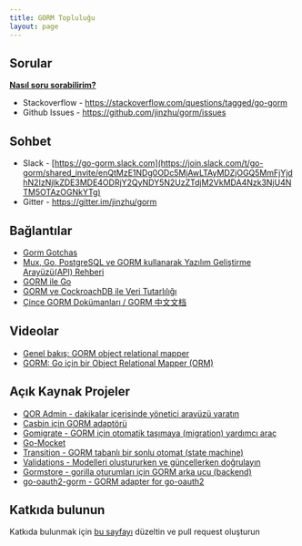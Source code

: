 ```yaml
---
title: GORM Topluluğu
layout: page
---
```


## Sorular

**[Nasıl soru sorabilirim?](https://stackoverflow.com/help/how-to-ask)**

* Stackoverflow - <https://stackoverflow.com/questions/tagged/go-gorm>
* Github Issues - <https://github.com/jinzhu/gorm/issues>

## Sohbet

* Slack - [https://go-gorm.slack.com](https://join.slack.com/t/go-gorm/shared_invite/enQtMzE1NDg0ODc5MjAwLTAyMDZjOGQ5MmFjYjdhN2IzNjlkZDE3MDE4ODRjY2QyNDY5N2UzZTdjM2VkMDA4Nzk3NjU4NTM5OTAzOGNkYTg)
* Gitter - <https://gitter.im/jinzhu/gorm>

## Bağlantılar

* [Gorm Gotchas](https://blog.depado.eu/post/gorm-gotchas)
* [Mux, Go, PostgreSQL ve GORM kullanarak Yazılım Geliştirme Arayüzü(API) Rehberi](https://dev.to/aspittel/how-i-built-an-api-with-mux-go-postgresql-and-gorm-5ah8)
* [GORM ile Go](http://mindbowser.com/golang-go-with-gorm-2/)
* [GORM ve CockroachDB ile Veri Tutarlılığı](http://callistaenterprise.se/blogg/teknik/2018/02/14/go-blog-series-part13/)
* [Çince GORM Dokümanları / GORM 中文文档](https://jasperxu.github.io/gorm-zh/)

## Videolar

* [Genel bakış: GORM object relational mapper](https://www.youtube.com/watch?v=nVD9acHituc)
* [GORM: Go için bir Object Relational Mapper (ORM)](https://www.pluralsight.com/courses/gorm-go-object-relational-mapper)

## Açık Kaynak Projeler

* [QOR Admin - dakikalar içerisinde yönetici arayüzü yaratın](http://getqor.com)
* [Casbin için GORM adaptörü](https://github.com/casbin/gorm-adapter)
* [Gomigrate - GORM için otomatik taşımaya (migration) yardımcı araç](https://github.com/go-gormigrate/gormigrate)
* [Go-Mocket](https://github.com/Selvatico/go-mocket)
* [Transition - GORM tabanlı bir sonlu otomat (state machine)](https://github.com/qor/transition)
* [Validations - Modelleri oluştururken ve güncellerken doğrulayın](https://github.com/qor/validations)
* [Gormstore - gorilla oturumları için GORM arka ucu (backend)](https://github.com/wader/gormstore)
* [go-oauth2-gorm - GORM adapter for go-oauth2](https://github.com/techknowlogick/go-oauth2-gorm)

## Katkıda bulunun

Katkıda bulunmak için [bu sayfayı](https://github.com/jinzhu/gorm.io/edit/master/pages/community.md) düzeltin ve pull request oluşturun
